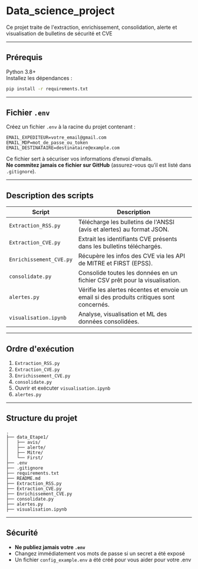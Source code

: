 # Data_science_project

Ce projet traite de l'extraction, enrichissement, consolidation, alerte et visualisation de bulletins de sécurité et CVE


---

##  **Prérequis**

Python 3.8+  
Installez les dépendances :

```bash
pip install -r requirements.txt
```

---

## **Fichier `.env`**

Créez un fichier `.env` à la racine du projet contenant :

```
EMAIL_EXPEDITEUR=votre_email@gmail.com
EMAIL_MDP=mot_de_passe_ou_token
EMAIL_DESTINATAIRE=destinataire@example.com
```

Ce fichier sert à sécuriser vos informations d’envoi d’emails.  
**Ne commitez jamais ce fichier sur GitHub** (assurez-vous qu’il est listé dans `.gitignore`).

---

##  **Description des scripts**

| Script | Description |
|---------|-------------|
| `Extraction_RSS.py` | Télécharge les bulletins de l'ANSSI (avis et alertes) au format JSON. |
| `Extraction_CVE.py` | Extrait les identifiants CVE présents dans les bulletins téléchargés. |
| `Enrichissement_CVE.py` | Récupère les infos des CVE via les API de MITRE et FIRST (EPSS). |
| `consolidate.py` | Consolide toutes les données en un fichier CSV prêt pour la visualisation. |
| `alertes.py` | Vérifie les alertes récentes et envoie un email si des produits critiques sont concernés. |
| `visualisation.ipynb` | Analyse, visualisation et ML des données consolidées. |

---

##  **Ordre d'exécution**

1. `Extraction_RSS.py`  
2. `Extraction_CVE.py`  
3. `Enrichissement_CVE.py`  
4. `consolidate.py`  
5. Ouvrir et exécuter `visualisation.ipynb`  
6. `alertes.py` 

---

## **Structure du projet**

```
.
├── data_Etape1/
│   ├── avis/
│   ├── alerte/
│   ├── Mitre/
│   └── First/
├── .env
├── .gitignore
├── requirements.txt
├── README.md
├── Extraction_RSS.py
├── Extraction_CVE.py
├── Enrichissement_CVE.py
├── consolidate.py
├── alertes.py
├── visualisation.ipynb
```

---

##  **Sécurité**

- **Ne publiez jamais votre `.env`**
- Changez immédiatement vos mots de passe si un secret a été exposé
- Un fichier `config_example.env` a été créé pour vous aider pour votre .env
